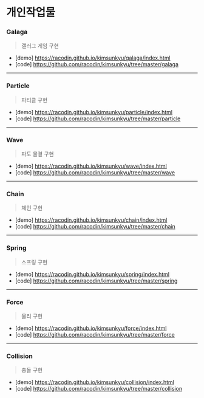 # 개인작업물

### Galaga
> 갤러그 게임 구현

* [demo] <https://racodin.github.io/kimsunkyu/galaga/index.html>  
* [code] <https://github.com/racodin/kimsunkyu/tree/master/galaga>
***
### Particle
> 파티클 구현

* [demo] <https://racodin.github.io/kimsunkyu/particle/index.html>  
* [code] <https://github.com/racodin/kimsunkyu/tree/master/particle>
***
### Wave
> 파도 물결 구현

* [demo] <https://racodin.github.io/kimsunkyu/wave/index.html>  
* [code] <https://github.com/racodin/kimsunkyu/tree/master/wave>
***
### Chain
> 체인 구현

* [demo] <https://racodin.github.io/kimsunkyu/chain/index.html>  
* [code] <https://github.com/racodin/kimsunkyu/tree/master/chain>
***
### Spring
> 스프링 구현

* [demo] <https://racodin.github.io/kimsunkyu/spring/index.html>  
* [code] <https://github.com/racodin/kimsunkyu/tree/master/spring>
***
### Force
> 물리 구현

* [demo] <https://racodin.github.io/kimsunkyu/force/index.html>  
* [code] <https://github.com/racodin/kimsunkyu/tree/master/force>
***
### Collision
> 충돌 구현

* [demo] <https://racodin.github.io/kimsunkyu/collision/index.html>  
* [code] <https://github.com/racodin/kimsunkyu/tree/master/collision>
